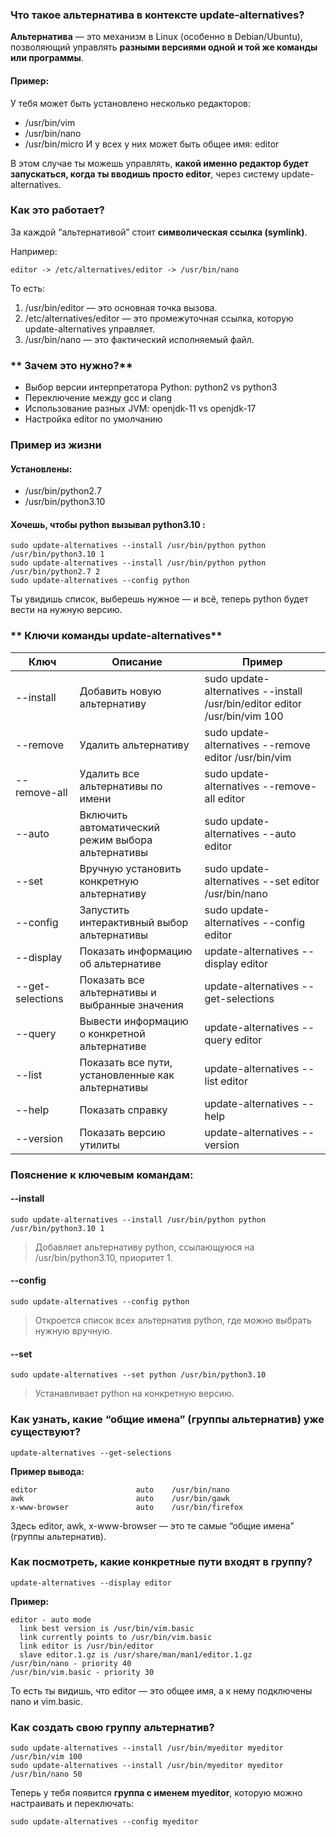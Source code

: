 ### **Что такое альтернатива в контексте update-alternatives?**

**Альтернатива** — это механизм в Linux (особенно в Debian/Ubuntu), позволяющий управлять **разными версиями одной и той же команды или программы**.

#### **Пример:**

У тебя может быть установлено несколько редакторов:
- /usr/bin/vim
- /usr/bin/nano
- /usr/bin/micro
И у всех у них может быть общее имя: editor

В этом случае ты можешь управлять, **какой именно редактор будет запускаться, когда ты вводишь просто editor**, через систему update-alternatives.

### **Как это работает?**

За каждой “альтернативой” стоит **символическая ссылка (symlink)**.

Например:
```
editor -> /etc/alternatives/editor -> /usr/bin/nano
```

То есть:
1. /usr/bin/editor — это основная точка вызова.
2. /etc/alternatives/editor — это промежуточная ссылка, которую update-alternatives управляет.
3. /usr/bin/nano — это фактический исполняемый файл.

### ** Зачем это нужно?**
- Выбор версии интерпретатора Python: python2 vs python3
- Переключение между gcc и clang
- Использование разных JVM: openjdk-11 vs openjdk-17
- Настройка editor по умолчанию

### **Пример из жизни**

#### **Установлены:**
- /usr/bin/python2.7
- /usr/bin/python3.10

#### **Хочешь, чтобы python вызывал python3.10 :**

```
sudo update-alternatives --install /usr/bin/python python /usr/bin/python3.10 1
sudo update-alternatives --install /usr/bin/python python /usr/bin/python2.7 2
sudo update-alternatives --config python
```
Ты увидишь список, выберешь нужное — и всё, теперь python будет вести на нужную версию.

### ** Ключи команды update-alternatives**

|**Ключ**|**Описание**|**Пример**|
|---|---|---|
|--install|Добавить новую альтернативу|sudo update-alternatives --install /usr/bin/editor editor /usr/bin/vim 100|
|--remove|Удалить альтернативу|sudo update-alternatives --remove editor /usr/bin/vim|
|--remove-all|Удалить все альтернативы по имени|sudo update-alternatives --remove-all editor|
|--auto|Включить автоматический режим выбора альтернативы|sudo update-alternatives --auto editor|
|--set|Вручную установить конкретную альтернативу|sudo update-alternatives --set editor /usr/bin/nano|
|--config|Запустить интерактивный выбор альтернативы|sudo update-alternatives --config editor|
|--display|Показать информацию об альтернативе|update-alternatives --display editor|
|--get-selections|Показать все альтернативы и выбранные значения|update-alternatives --get-selections|
|--query|Вывести информацию о конкретной альтернативе|update-alternatives --query editor|
|--list|Показать все пути, установленные как альтернативы|update-alternatives --list editor|
|--help|Показать справку|update-alternatives --help|
|--version|Показать версию утилиты|update-alternatives --version|

### **Пояснение к ключевым командам:**

#### **--install**
```
sudo update-alternatives --install /usr/bin/python python /usr/bin/python3.10 1
```
> Добавляет альтернативу python, ссылающуюся на /usr/bin/python3.10, приоритет 1.

#### **--config**
```
sudo update-alternatives --config python
```
> Откроется список всех альтернатив python, где можно выбрать нужную вручную.

#### **--set**
```
sudo update-alternatives --set python /usr/bin/python3.10
```
> Устанавливает python на конкретную версию.


### **Как узнать, какие “общие имена” (группы альтернатив) уже существуют?**

```
update-alternatives --get-selections
```

**Пример вывода:**
```
editor                      auto    /usr/bin/nano
awk                         auto    /usr/bin/gawk
x-www-browser               auto    /usr/bin/firefox
```
Здесь editor, awk, x-www-browser — это те самые “общие имена” (группы альтернатив).

### **Как посмотреть, какие конкретные пути входят в группу?**

```
update-alternatives --display editor
```

**Пример:**
```
editor - auto mode
  link best version is /usr/bin/vim.basic
  link currently points to /usr/bin/vim.basic
  link editor is /usr/bin/editor
  slave editor.1.gz is /usr/share/man/man1/editor.1.gz
/usr/bin/nano - priority 40
/usr/bin/vim.basic - priority 30
```
То есть ты видишь, что editor — это общее имя, а к нему подключены nano и vim.basic.

### **Как создать свою группу альтернатив?**

```
sudo update-alternatives --install /usr/bin/myeditor myeditor /usr/bin/vim 100
sudo update-alternatives --install /usr/bin/myeditor myeditor /usr/bin/nano 50
```
Теперь у тебя появится **группа с именем myeditor**, которую можно настраивать и переключать:
```
sudo update-alternatives --config myeditor
```

